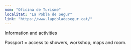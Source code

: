 ```yaml
---
nom: "Oficina de Turisme"
localitat: "La Pobla de Segur"
link: "https://www.lapobladesegur.cat/"
---
```


Information and activities

Passport = access to showers, workshop, maps and room.
